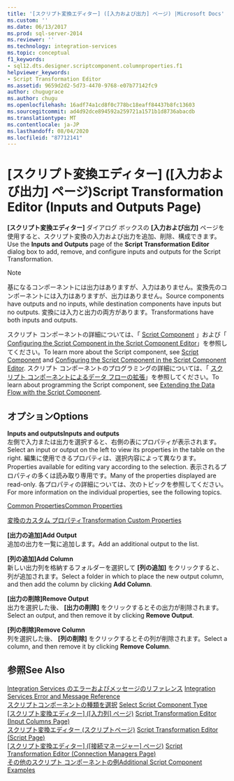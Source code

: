 ```yaml
---
title: '[スクリプト変換エディター] ([入力および出力] ページ) |Microsoft Docs'
ms.custom: ''
ms.date: 06/13/2017
ms.prod: sql-server-2014
ms.reviewer: ''
ms.technology: integration-services
ms.topic: conceptual
f1_keywords:
- sql12.dts.designer.scriptcomponent.columnproperties.f1
helpviewer_keywords:
- Script Transformation Editor
ms.assetid: 9659d2d2-5d73-4470-9768-e07b77142fc9
author: chugugrace
ms.author: chugu
ms.openlocfilehash: 16adf74a1cd8f0c778bc18eaff84437b8fc13603
ms.sourcegitcommit: ad4d92dce894592a259721a1571b1d8736abacdb
ms.translationtype: MT
ms.contentlocale: ja-JP
ms.lasthandoff: 08/04/2020
ms.locfileid: "87712141"
---
```

# <a name="script-transformation-editor-inputs-and-outputs-page"></a><span data-ttu-id="e95f2-102">[スクリプト変換エディター] ([入力および出力] ページ)</span><span class="sxs-lookup"><span data-stu-id="e95f2-102">Script Transformation Editor (Inputs and Outputs Page)</span></span>
  <span data-ttu-id="e95f2-103">**[スクリプト変換エディター]** ダイアログ ボックスの **[入力および出力]** ページを使用すると、スクリプト変換の入力および出力を追加、削除、構成できます。</span><span class="sxs-lookup"><span data-stu-id="e95f2-103">Use the **Inputs and Outputs** page of the **Script Transformation Editor** dialog box to add, remove, and configure inputs and outputs for the Script Transformation.</span></span>  
  
> [!NOTE]  
>  <span data-ttu-id="e95f2-104">基になるコンポーネントには出力はありますが、入力はありません。変換先のコンポーネントには入力はありますが、出力はありません。</span><span class="sxs-lookup"><span data-stu-id="e95f2-104">Source components have outputs and no inputs, while destination components have inputs but no outputs.</span></span> <span data-ttu-id="e95f2-105">変換には入力と出力の両方があります。</span><span class="sxs-lookup"><span data-stu-id="e95f2-105">Transformations have both inputs and outputs.</span></span>  
  
 <span data-ttu-id="e95f2-106">スクリプト コンポーネントの詳細については、「 [Script Component](data-flow/transformations/script-component.md) 」および「 [Configuring the Script Component in the Script Component Editor](extending-packages-scripting/data-flow-script-component/configuring-the-script-component-in-the-script-component-editor.md)」を参照してください。</span><span class="sxs-lookup"><span data-stu-id="e95f2-106">To learn more about the Script component, see [Script Component](data-flow/transformations/script-component.md) and [Configuring the Script Component in the Script Component Editor](extending-packages-scripting/data-flow-script-component/configuring-the-script-component-in-the-script-component-editor.md).</span></span> <span data-ttu-id="e95f2-107">スクリプト コンポーネントのプログラミングの詳細については、「 [スクリプト コンポーネントによるデータ フローの拡張](extending-packages-scripting/data-flow-script-component/extending-the-data-flow-with-the-script-component.md)」を参照してください。</span><span class="sxs-lookup"><span data-stu-id="e95f2-107">To learn about programming the Script component, see [Extending the Data Flow with the Script Component](extending-packages-scripting/data-flow-script-component/extending-the-data-flow-with-the-script-component.md).</span></span>  
  
## <a name="options"></a><span data-ttu-id="e95f2-108">オプション</span><span class="sxs-lookup"><span data-stu-id="e95f2-108">Options</span></span>  
 <span data-ttu-id="e95f2-109">**Inputs and outputs**</span><span class="sxs-lookup"><span data-stu-id="e95f2-109">**Inputs and outputs**</span></span>  
 <span data-ttu-id="e95f2-110">左側で入力または出力を選択すると、右側の表にプロパティが表示されます。</span><span class="sxs-lookup"><span data-stu-id="e95f2-110">Select an input or output on the left to view its properties in the table on the right.</span></span> <span data-ttu-id="e95f2-111">編集に使用できるプロパティは、選択内容によって異なります。</span><span class="sxs-lookup"><span data-stu-id="e95f2-111">Properties available for editing vary according to the selection.</span></span> <span data-ttu-id="e95f2-112">表示されるプロパティの多くは読み取り専用です。</span><span class="sxs-lookup"><span data-stu-id="e95f2-112">Many of the properties displayed are read-only.</span></span> <span data-ttu-id="e95f2-113">各プロパティの詳細については、次のトピックを参照してください。</span><span class="sxs-lookup"><span data-stu-id="e95f2-113">For more information on the individual properties, see the following topics.</span></span>  
  
 [<span data-ttu-id="e95f2-114">Common Properties</span><span class="sxs-lookup"><span data-stu-id="e95f2-114">Common Properties</span></span>](../../2014/integration-services/common-properties.md)  
  
 [<span data-ttu-id="e95f2-115">変換のカスタム プロパティ</span><span class="sxs-lookup"><span data-stu-id="e95f2-115">Transformation Custom Properties</span></span>](data-flow/transformations/transformation-custom-properties.md)  
  
 <span data-ttu-id="e95f2-116">**[出力の追加]**</span><span class="sxs-lookup"><span data-stu-id="e95f2-116">**Add Output**</span></span>  
 <span data-ttu-id="e95f2-117">追加の出力を一覧に追加します。</span><span class="sxs-lookup"><span data-stu-id="e95f2-117">Add an additional output to the list.</span></span>  
  
 <span data-ttu-id="e95f2-118">**[列の追加]**</span><span class="sxs-lookup"><span data-stu-id="e95f2-118">**Add Column**</span></span>  
 <span data-ttu-id="e95f2-119">新しい出力列を格納するフォルダーを選択して **[列の追加]** をクリックすると、列が追加されます。</span><span class="sxs-lookup"><span data-stu-id="e95f2-119">Select a folder in which to place the new output column, and then add the column by clicking **Add Column**.</span></span>  
  
 <span data-ttu-id="e95f2-120">**[出力の削除]**</span><span class="sxs-lookup"><span data-stu-id="e95f2-120">**Remove Output**</span></span>  
 <span data-ttu-id="e95f2-121">出力を選択した後、 **[出力の削除]** をクリックするとその出力が削除されます。</span><span class="sxs-lookup"><span data-stu-id="e95f2-121">Select an output, and then remove it by clicking **Remove Output**.</span></span>  
  
 <span data-ttu-id="e95f2-122">**[列の削除]**</span><span class="sxs-lookup"><span data-stu-id="e95f2-122">**Remove Column**</span></span>  
 <span data-ttu-id="e95f2-123">列を選択した後、 **[列の削除]** をクリックするとその列が削除されます。</span><span class="sxs-lookup"><span data-stu-id="e95f2-123">Select a column, and then remove it by clicking **Remove Column**.</span></span>  
  
## <a name="see-also"></a><span data-ttu-id="e95f2-124">参照</span><span class="sxs-lookup"><span data-stu-id="e95f2-124">See Also</span></span>  
 <span data-ttu-id="e95f2-125">[Integration Services のエラーおよびメッセージのリファレンス](../../2014/integration-services/integration-services-error-and-message-reference.md) </span><span class="sxs-lookup"><span data-stu-id="e95f2-125">[Integration Services Error and Message Reference](../../2014/integration-services/integration-services-error-and-message-reference.md) </span></span>  
 <span data-ttu-id="e95f2-126">[スクリプトコンポーネントの種類を選択](../../2014/integration-services/select-script-component-type.md) </span><span class="sxs-lookup"><span data-stu-id="e95f2-126">[Select Script Component Type](../../2014/integration-services/select-script-component-type.md) </span></span>  
 <span data-ttu-id="e95f2-127">[[スクリプト変換エディター] &#40;[入力列] ページ&#41;](../../2014/integration-services/script-transformation-editor-input-columns-page.md) </span><span class="sxs-lookup"><span data-stu-id="e95f2-127">[Script Transformation Editor &#40;Input Columns Page&#41;](../../2014/integration-services/script-transformation-editor-input-columns-page.md) </span></span>  
 <span data-ttu-id="e95f2-128">[スクリプト変換エディター &#40;スクリプトページ&#41;](../../2014/integration-services/script-transformation-editor-script-page.md) </span><span class="sxs-lookup"><span data-stu-id="e95f2-128">[Script Transformation Editor &#40;Script Page&#41;](../../2014/integration-services/script-transformation-editor-script-page.md) </span></span>  
 <span data-ttu-id="e95f2-129">[[スクリプト変換エディター] &#40;[接続マネージャー] ページ&#41;](../../2014/integration-services/script-transformation-editor-connection-managers-page.md) </span><span class="sxs-lookup"><span data-stu-id="e95f2-129">[Script Transformation Editor &#40;Connection Managers Page&#41;](../../2014/integration-services/script-transformation-editor-connection-managers-page.md) </span></span>  
 [<span data-ttu-id="e95f2-130">その他のスクリプト コンポーネントの例</span><span class="sxs-lookup"><span data-stu-id="e95f2-130">Additional Script Component Examples</span></span>](extending-packages-scripting-data-flow-script-component-examples/additional-script-component-examples.md)  
  
  
